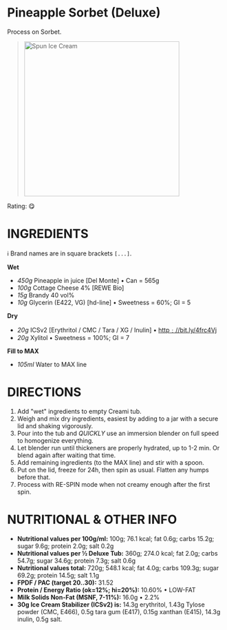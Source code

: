 # Pineapple Sorbet (Deluxe)

Process on Sorbet.

> <img width=360 alt="Spun Ice Cream" src="" />

Rating: 😋

# INGREDIENTS

ℹ️ Brand names are in square brackets `[...]`.

**Wet**

  - _450g_ Pineapple in juice [Del Monte] • Can = 565g
  - _100g_ Cottage Cheese 4% [REWE Bio]
  - _15g_ Brandy 40 vol%
  - _10g_ Glycerin (E422, VG) [hd-line] • Sweetness = 60%; GI = 5

**Dry**

  - _20g_ ICSv2 [Erythritol / CMC / Tara / XG / Inulin] • [http﹕//bit.ly/4frc4Vj](https://github.com/jhermann/ice-creamery/tree/main/recipes/Ice%20Cream%20Stabilizer%20%28ICS%29)
  - _20g_ Xylitol • Sweetness = 100%; GI = 7

**Fill to MAX**

  - _105ml_ Water to MAX line

# DIRECTIONS

 1. Add "wet" ingredients to empty Creami tub.
 1. Weigh and mix dry ingredients, easiest by adding to a jar with a secure lid and shaking vigorously.
 1. Pour into the tub and *QUICKLY* use an immersion blender on full speed to homogenize everything.
 1. Let blender run until thickeners are properly hydrated, up to 1-2 min. Or blend again after waiting that time.
 1. Add remaining ingredients (to the MAX line) and stir with a spoon.
 1. Put on the lid, freeze for 24h, then spin as usual. Flatten any humps before that.
 1. Process with RE-SPIN mode when not creamy enough after the first spin.

# NUTRITIONAL & OTHER INFO
- **Nutritional values per 100g/ml:** 100g; 76.1 kcal; fat 0.6g; carbs 15.2g; sugar 9.6g; protein 2.0g; salt 0.2g
- **Nutritional values per ½ Deluxe Tub:** 360g; 274.0 kcal; fat 2.0g; carbs 54.7g; sugar 34.6g; protein 7.3g; salt 0.6g
- **Nutritional values total:** 720g; 548.1 kcal; fat 4.0g; carbs 109.3g; sugar 69.2g; protein 14.5g; salt 1.1g
- **FPDF / PAC (target 20..30):** 31.52
- **Protein / Energy Ratio (ok=12%; hi=20%):** 10.60% • LOW-FAT
- **Milk Solids Non-Fat (MSNF, 7-11%):** 16.0g • 2.2%
- **30g Ice Cream Stabilizer (ICSv2) is:** 14.3g erythritol, 1.43g Tylose powder (CMC, E466), 
0.5g tara gum (E417), 0.15g xanthan (E415),
14.3g inulin, 0.5g salt.
